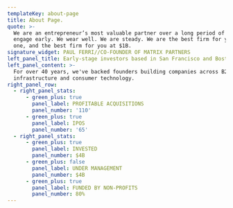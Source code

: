 ```yaml
---
templateKey: about-page
title: About Page.
quote: >-
  We are an entrepreneur’s most valuable partner over a long period of time. We
  engage early. We wear well. We are steady. We are the best firm for you on day
  one, and the best firm for you at $1B.
signature_widget: PAUL FERRI//CO-FOUNDER OF MATRIX PARTNERS
left_panel_title: Early-stage investors based in San Francisco and Boston.
left_panel_content: >-
  For over 40 years, we've backed founders building companies across B2B,
  infrastructure and consumer technology.
right_panel_row:
  - right_panel_stats:
      - green_plus: true
        panel_label: PROFITABLE ACQUISITIONS
        panel_number: '110'
      - green_plus: true
        panel_label: IPOS
        panel_number: '65'
  - right_panel_stats:
      - green_plus: true
        panel_label: INVESTED
        panel_number: $4B
      - green_plus: false
        panel_label: UNDER MANAGEMENT
        panel_number: $4B
      - green_plus: true
        panel_label: FUNDED BY NON-PROFITS
        panel_number: 80%
---
```


